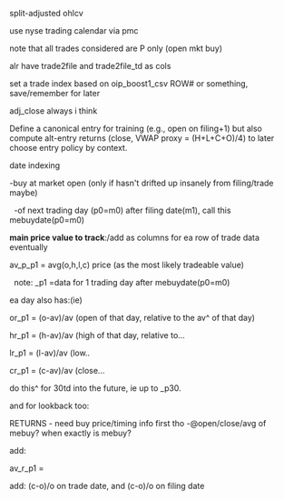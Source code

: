 split-adjusted ohlcv

use nyse trading calendar via pmc

note that all trades considered are P only (open mkt buy)

alr have trade2file and trade2file\_td as cols

set a trade index based on oip\_boost1\_csv ROW# or something, save/remember for later

adj\_close always i think



Define a canonical entry for training (e.g., open on filing+1) but also compute alt-entry returns (close, VWAP proxy = (H+L+C+O)/4) to later choose entry policy by context.





date indexing

-buy at market open (only if hasn't drifted up insanely from filing/trade maybe)

&nbsp;	-of next trading day (p0=m0) after filing date(m1), call this mebuydate(p0=m0)



**main price value to track**:/add as columns for ea row of trade data eventually

av\_p\_p1 = avg(o,h,l,c) price (as the most likely tradeable value)

&nbsp;	note: \_p1 =data for 1 trading day after mebuydate(p0=m0)

ea day also has:(ie)

or\_p1 = (o-av)/av (open of that day, relative to the av^ of that day)

hr\_p1 = (h-av)/av (high of that day, relative to...

lr\_p1 = (l-av)/av (low..

cr\_p1 = (c-av)/av (close...

do this^ for 30td into the future, ie up to \_p30. 

and for lookback too: 





RETURNS - need buy price/timing info first tho -@open/close/avg of mebuy? when exactly is mebuy?

add:

av\_r\_p1 = 



add: (c-o)/o on trade date, and (c-o)/o on filing date











&nbsp;



